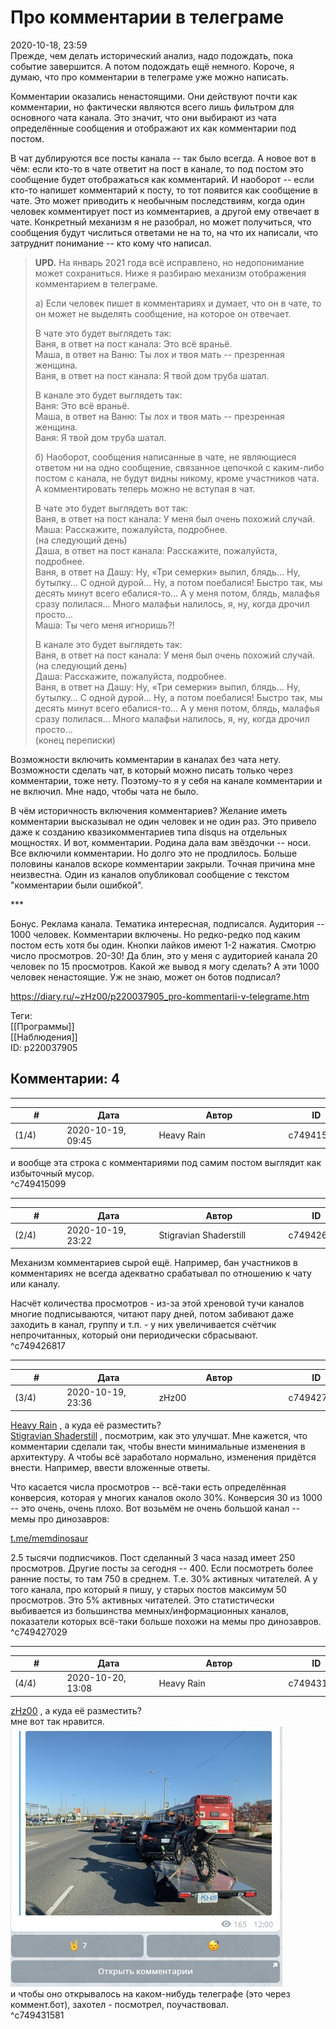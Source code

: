 Про комментарии в телеграме
===========================

  
2020-10-18, 23:59  
 Прежде, чем делать исторический анализ, надо подождать, пока событие завершится. А потом подождать ещё немного. Короче, я думаю, что про комментарии в телеграме уже можно написать.   
   
 Комментарии оказались ненастоящими. Они действуют почти как комментарии, но фактически являются всего лишь фильтром для основного чата канала. Это значит, что они выбирают из чата определённые сообщения и отображают их как комментарии под постом.   
   
 В чат дублируются все посты канала -- так было всегда. А новое вот в чём: если кто-то в чате ответит на пост в канале, то под постом это сообщение будет отображаться как комментарий. И наоборот -- если кто-то напишет комментарий к посту, то тот появится как сообщение в чате. Это может приводить к необычным последствиям, когда один человек комментирует пост из комментариев, а другой ему отвечает в чате. Конкретный механизм я не разобрал, но может получиться, что сообщения будут числиться ответами не на то, на что их написали, что затруднит понимание -- кто кому что написал.   
   
 
>   **UPD.**  На январь 2021 года всё исправлено, но недопонимание может сохраниться. Ниже я разбираю механизм отображения комментарием в телеграме.   
>    
>  а) Если человек пишет в комментариях и думает, что он в чате, то он может не выделять сообщение, на которое он отвечает.   
>    
>  В чате это будет выглядеть так:   
>  Ваня, в ответ на пост канала: Это всё враньё.   
>  Маша, в ответ на Ваню: Ты лох и твоя мать -- презренная женщина.   
>  Ваня, в ответ на пост канала: Я твой дом труба шатал.   
>    
>  В канале это будет выглядеть так:   
>  Ваня: Это всё враньё.   
>  Маша, в ответ на Ваню: Ты лох и твоя мать -- презренная женщина.   
>  Ваня: Я твой дом труба шатал.   
>    
>  б) Наоборот, сообщения написанные в чате, не являющиеся ответом ни на одно сообщение, связанное цепочкой с каким-либо постом с канала, не будут видны никому, кроме участников чата. А комментировать теперь можно не вступая в чат.   
>    
>  В чате это будет выглядеть вот так:   
>  Ваня, в ответ на пост канала: У меня был очень похожий случай.   
>  Маша: Расскажите, пожалуйста, подробнее.   
>  (на следующий день)   
>  Даша, в ответ на пост канала: Расскажите, пожалуйста, подробнее.   
>  Ваня, в ответ на Дашу: Ну, «Три семерки» выпил, блядь… Ну, бутылку… С одной дурой… Ну, а потом поебалися! Быстро так, мы десять минут всего ебалися-то… А у меня потом, блядь, малафья сразу полилася… Много малафьи налилось, я, ну, когда дрочил просто…   
>  Маша: Ты чего меня игноришь?!   
>    
>  В канале это будет выглядеть так:   
>  Ваня, в ответ на пост канала: У меня был очень похожий случай.   
>  (на следующий день)   
>  Даша: Расскажите, пожалуйста, подробнее.   
>  Ваня, в ответ на Дашу: Ну, «Три семерки» выпил, блядь… Ну, бутылку… С одной дурой… Ну, а потом поебалися! Быстро так, мы десять минут всего ебалися-то… А у меня потом, блядь, малафья сразу полилася… Много малафьи налилось, я, ну, когда дрочил просто…   
>  (конец переписки)   
>  

   
   
 Возможности включить комментарии в каналах без чата нету. Возможности сделать чат, в который можно писать только через комментарии, тоже нету. Поэтому-то я у себя на канале комментарии и не включил. Мне надо, чтобы чата не было.   
   
 В чём историчность включения комментариев? Желание иметь комментарии высказывал не один человек и не один раз. Это привело даже к созданию квазикомментариев типа disqus на отдельных мощностях. И вот, комментарии. Родина дала вам звёздочки -- носи. Все включили комментарии. Но долго это не продлилось. Больше половины каналов вскоре комментарии закрыли. Точная причина мне неизвестна. Один из каналов опубликовал сообщение с текстом "комментарии были ошибкой".   
   
 \*\*\*   
   
 Бонус. Реклама канала. Тематика интересная, подписался. Аудитория -- 1000 человек. Комментарии включены. Но редко-редко под каким постом есть хотя бы один. Кнопки лайков имеют 1-2 нажатия. Смотрю число просмотров. 20-30! Да блин, это у меня с аудиторией канала 20 человек по 15 просмотров. Какой же вывод я могу сделать? А эти 1000 человек ненастоящие. Уж не знаю, может он ботов подписал?   
  
<https://diary.ru/~zHz00/p220037905_pro-kommentarii-v-telegrame.htm>  
  
Теги:  
[[Программы]]  
[[Наблюдения]]  
ID: p220037905  


Комментарии: 4
--------------

  


---



|         #         |              Дата              |                     Автор                     |           ID           |
| --- | --- | --- | --- |
| (1/4) | 2020-10-19, 09:45 | Heavy Rain | c749415099 |

  
 и вообще эта строка с комментариями под самим постом выглядит как избыточный мусор.   
 ^c749415099

---



|         #         |              Дата              |                     Автор                     |           ID           |
| --- | --- | --- | --- |
| (2/4) | 2020-10-19, 23:22 | Stigravian Shaderstill | c749426817 |

  
 Механизм комментариев сырой ещё. Например, бан участников в комментариях не всегда адекватно срабатывал по отношению к чату или каналу.   
   
 Насчёт количества просмотров - из-за этой хреновой тучи каналов многие подписываются, читают пару дней, потом забивают даже заходить в канал, группу и т.п. - у них увеличивается счётчик непрочитанных, который они периодически сбрасывают.   
 ^c749426817

---



|         #         |              Дата              |                     Автор                     |           ID           |
| --- | --- | --- | --- |
| (3/4) | 2020-10-19, 23:36 | zHz00 | c749427029 |

  
  [Heavy Rain](http://kogacz.diary.ru "emotional weather report")  , а куда её разместить?   
  [Stigravian Shaderstill](http://stigravian.diary.ru "Science, Death, Rock-n-Roll")  , посмотрим, как это улучшат. Мне кажется, что комментарии сделали так, чтобы внести минимальные изменения в архитектуру. А чтобы всё заработало нормально, изменения придётся внести. Например, ввести вложенные ответы.   
   
 Что касается числа просмотров -- всё-таки есть определённая конверсия, которая у многих каналов около 30%. Конверсия 30 из 1000 -- это очень, очень плохо. Вот возьмём не очень большой канал -- мемы про динозавров:   
   
  [t.me/memdinosaur](https://t.me/memdinosaur)    
   
 2.5 тысячи подписчиков. Пост сделанный 3 часа назад имеет 250 просмотров. Другие посты за сегодня -- 400. Если посмотреть более ранние посты, то там 750 в среднем. Т.е. 30% активных читателей. А у того канала, про который я пишу, у старых постов максимум 50 просмотров. Это 5% активных читателей. Это статистически выбивается из большинства мемных/информационных каналов, показатели которых всё-таки больше похожи на мемы про динозавров.   
 ^c749427029

---



|         #         |              Дата              |                     Автор                     |           ID           |
| --- | --- | --- | --- |
| (4/4) | 2020-10-20, 13:08 | Heavy Rain | c749431581 |

  
  [zHz00](https://zHz00.diary.ru "Untitled")  ,  а куда её разместить?    
 мне вот так нравится.   
 ![](pics/86923731.jpg)   
 и чтобы оно открывалось на каком-нибудь телеграфе (это через коммент.бот), захотел - посмотрел, поучаствовал.   
 ^c749431581